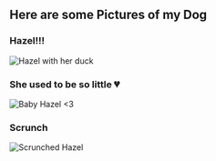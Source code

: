 ## Here are some Pictures of my Dog

### Hazel!!!
![Hazel with her duck](https://github.com/user-attachments/assets/4a4f64f5-d0b4-4892-a7fe-575aa6b3dfd4)

### She used to be so little 💔
![Baby Hazel <3](https://github.com/user-attachments/assets/711b9486-7b5c-4423-b545-b3f2d8d770f1)

### Scrunch
![Scrunched Hazel](https://github.com/user-attachments/assets/174d0294-b103-4eb1-8637-2820b2366acb)
